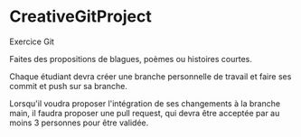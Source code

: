 # CreativeGitProject
Exercice Git

Faites des propositions de blagues, poèmes ou histoires courtes.

Chaque étudiant devra créer une branche personnelle de travail et faire ses commit et push sur sa branche.

Lorsqu'il voudra proposer l'intégration de ses changements à la branche main, il faudra proposer une pull request, qui devra être acceptée par au moins 3 personnes pour être validée.
